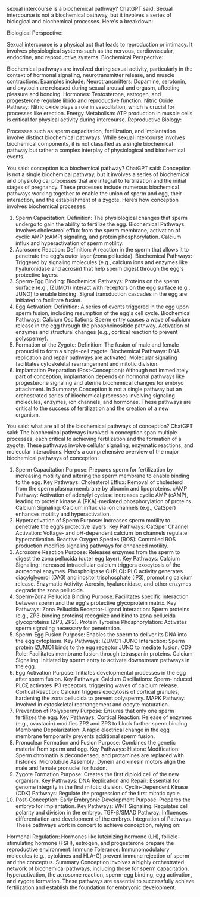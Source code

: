 sexual intercourse is a biochemical pathway?
ChatGPT said:
Sexual intercourse is not a biochemical pathway, but it involves a series of biological and biochemical processes. Here's a breakdown:

Biological Perspective:

Sexual intercourse is a physical act that leads to reproduction or intimacy.
It involves physiological systems such as the nervous, cardiovascular, endocrine, and reproductive systems.
Biochemical Perspective:

Biochemical pathways are involved during sexual activity, particularly in the context of hormonal signaling, neurotransmitter release, and muscle contractions. Examples include:
Neurotransmitters: Dopamine, serotonin, and oxytocin are released during sexual arousal and orgasm, affecting pleasure and bonding.
Hormones: Testosterone, estrogen, and progesterone regulate libido and reproductive function.
Nitric Oxide Pathway: Nitric oxide plays a role in vasodilation, which is crucial for processes like erection.
Energy Metabolism: ATP production in muscle cells is critical for physical activity during intercourse.
Reproductive Biology:

Processes such as sperm capacitation, fertilization, and implantation involve distinct biochemical pathways.
While sexual intercourse involves biochemical components, it is not classified as a single biochemical pathway but rather a complex interplay of physiological and biochemical events.







You said:
conception is a biochemical pathway?
ChatGPT said:
Conception is not a single biochemical pathway, but it involves a series of biochemical and physiological processes that are integral to fertilization and the initial stages of pregnancy. These processes include numerous biochemical pathways working together to enable the union of sperm and egg, their interaction, and the establishment of a zygote. Here’s how conception involves biochemical processes:

1. Sperm Capacitation:
Definition: The physiological changes that sperm undergo to gain the ability to fertilize the egg.
Biochemical Pathways:
Involves cholesterol efflux from the sperm membrane, activation of cyclic AMP (cAMP) signaling, and protein phosphorylation.
Calcium influx and hyperactivation of sperm motility.
2. Acrosome Reaction:
Definition: A reaction in the sperm that allows it to penetrate the egg's outer layer (zona pellucida).
Biochemical Pathways:
Triggered by signaling molecules (e.g., calcium ions and enzymes like hyaluronidase and acrosin) that help sperm digest through the egg's protective layers.
3. Sperm-Egg Binding:
Biochemical Pathways:
Proteins on the sperm surface (e.g., IZUMO1) interact with receptors on the egg surface (e.g., JUNO) to enable binding.
Signal transduction cascades in the egg are initiated to facilitate fusion.
4. Egg Activation:
Definition: A series of events triggered in the egg upon sperm fusion, including resumption of the egg's cell cycle.
Biochemical Pathways:
Calcium Oscillations: Sperm entry causes a wave of calcium release in the egg through the phosphoinositide pathway.
Activation of enzymes and structural changes (e.g., cortical reaction to prevent polyspermy).
5. Formation of the Zygote:
Definition: The fusion of male and female pronuclei to form a single-cell zygote.
Biochemical Pathways:
DNA replication and repair pathways are activated.
Molecular signaling facilitates cytoskeletal rearrangement and mitotic division.
6. Implantation Preparation (Post-Conception):
Although not immediately part of conception, implantation depends on hormonal pathways like progesterone signaling and uterine biochemical changes for embryo attachment.
In Summary: Conception is not a single pathway but an orchestrated series of biochemical processes involving signaling molecules, enzymes, ion channels, and hormones. These pathways are critical to the success of fertilization and the creation of a new organism.







You said:
what are all of the biochemical pathways of conception?
ChatGPT said:
The biochemical pathways involved in conception span multiple processes, each critical to achieving fertilization and the formation of a zygote. These pathways involve cellular signaling, enzymatic reactions, and molecular interactions. Here's a comprehensive overview of the major biochemical pathways of conception:

1. Sperm Capacitation
Purpose: Prepares sperm for fertilization by increasing motility and altering the sperm membrane to enable binding to the egg.
Key Pathways:
Cholesterol Efflux: Removal of cholesterol from the sperm plasma membrane by albumin and lipoproteins.
cAMP Pathway: Activation of adenylyl cyclase increases cyclic AMP (cAMP), leading to protein kinase A (PKA)-mediated phosphorylation of proteins.
Calcium Signaling: Calcium influx via ion channels (e.g., CatSper) enhances motility and hyperactivation.
2. Hyperactivation of Sperm
Purpose: Increases sperm motility to penetrate the egg's protective layers.
Key Pathways:
CatSper Channel Activation: Voltage- and pH-dependent calcium ion channels regulate hyperactivation.
Reactive Oxygen Species (ROS): Controlled ROS production modifies signaling pathways for enhanced motility.
3. Acrosome Reaction
Purpose: Releases enzymes from the sperm to digest the zona pellucida (outer egg layer).
Key Pathways:
Calcium Signaling: Increased intracellular calcium triggers exocytosis of the acrosomal enzymes.
Phospholipase C (PLC): PLC activity generates diacylglycerol (DAG) and inositol trisphosphate (IP3), promoting calcium release.
Enzymatic Activity: Acrosin, hyaluronidase, and other enzymes degrade the zona pellucida.
4. Sperm-Zona Pellucida Binding
Purpose: Facilitates specific interaction between sperm and the egg's protective glycoprotein matrix.
Key Pathways:
Zona Pellucida Receptor-Ligand Interaction:
Sperm proteins (e.g., ZP3-binding proteins) recognize and bind to zona pellucida glycoproteins (ZP3, ZP2).
Protein Tyrosine Phosphorylation: Activates sperm signaling necessary for penetration.
5. Sperm-Egg Fusion
Purpose: Enables the sperm to deliver its DNA into the egg cytoplasm.
Key Pathways:
IZUMO1-JUNO Interaction: Sperm protein IZUMO1 binds to the egg receptor JUNO to mediate fusion.
CD9 Role: Facilitates membrane fusion through tetraspanin proteins.
Calcium Signaling: Initiated by sperm entry to activate downstream pathways in the egg.
6. Egg Activation
Purpose: Initiates developmental processes in the egg after sperm fusion.
Key Pathways:
Calcium Oscillations: Sperm-induced PLCζ activates IP3 receptors, triggering waves of calcium release.
Cortical Reaction: Calcium triggers exocytosis of cortical granules, hardening the zona pellucida to prevent polyspermy.
MAPK Pathway: Involved in cytoskeletal rearrangement and oocyte maturation.
7. Prevention of Polyspermy
Purpose: Ensures that only one sperm fertilizes the egg.
Key Pathways:
Cortical Reaction: Release of enzymes (e.g., ovastacin) modifies ZP2 and ZP3 to block further sperm binding.
Membrane Depolarization: A rapid electrical change in the egg membrane temporarily prevents additional sperm fusion.
8. Pronuclear Formation and Fusion
Purpose: Combines the genetic material from sperm and egg.
Key Pathways:
Histone Modification: Sperm chromatin is decondensed, and protamines are replaced with histones.
Microtubule Assembly: Dynein and kinesin motors align the male and female pronuclei for fusion.
9. Zygote Formation
Purpose: Creates the first diploid cell of the new organism.
Key Pathways:
DNA Replication and Repair: Essential for genome integrity in the first mitotic division.
Cyclin-Dependent Kinase (CDK) Pathways: Regulate the progression of the first mitotic cycle.
10. Post-Conception: Early Embryonic Development
Purpose: Prepares the embryo for implantation.
Key Pathways:
WNT Signaling: Regulates cell polarity and division in the embryo.
TGF-β/SMAD Pathway: Influences differentiation and development of the embryo.
Integration of Pathways
These pathways work in concert to achieve conception, relying on:

Hormonal Regulation: Hormones like luteinizing hormone (LH), follicle-stimulating hormone (FSH), estrogen, and progesterone prepare the reproductive environment.
Immune Tolerance: Immunomodulatory molecules (e.g., cytokines and HLA-G) prevent immune rejection of sperm and the conceptus.
Summary
Conception involves a highly orchestrated network of biochemical pathways, including those for sperm capacitation, hyperactivation, the acrosome reaction, sperm-egg binding, egg activation, and zygote formation. These pathways are essential to successfully achieve fertilization and establish the foundation for embryonic development.